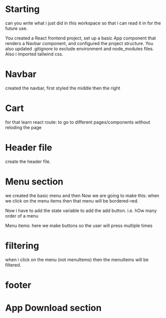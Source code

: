 # Starting
can you write what i just did in this workspace so that i can read it in for the future use.


You created a React frontend project, set up a basic App component that renders a Navbar component, 
and configured the project structure. You also updated .gitignore to exclude environment and node_modules files.
Also i imported tailwind css.


# Navbar
created the navbar, first styled the middle then the right


# Cart

for that learn react route: to go to different pages/components without reloding the page

# Header file
create the header file. 

# Menu section

we created the basic menu and 
then Now we are going to make this: when we click on the menu items then that menu will be bordered-red. 


Now i have to add the state variable to add the add button. i.e. hOw many order of a menu

Menu items: here we make buttons so the user will press multiple times

# filtering

when i click on the menu (not menuItems) then the menuItems will be filtered.



# footer



# App Download section
